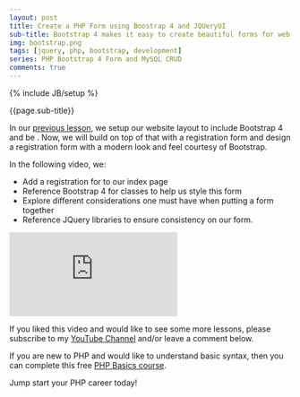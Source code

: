 ```yaml
---
layout: post
title: Create a PHP Form using Boostrap 4 and JQUeryUI 
sub-title: Bootstrap 4 makes it easy to create beautiful forms for web pages. In this video, we will explore how this can be done in a PHP website. 
img: bootstrap.png
tags: [jquery, php, bootstrap, development]
series: PHP Bootstrap 4 Form and MySQL CRUD
comments: true
---
```

{% include JB/setup %}

{{page.sub-title}}

<!--more-->
In our [previous lesson](https://trevoirwilliams.github.io/2019-10-18-php-layout/), we setup our website layout to include Bootstrap 4 and be . Now, we will build on top of that with a registration form and design a registration form with a modern look and feel courtesy of Bootstrap.

In the following video, we:
- Add a registration for to our index page 
- Reference Bootstrap 4 for classes to help us style this form 
- Explore different considerations one must have when putting a form together
- Reference JQuery libraries to ensure consistency on our form. 

<div class="well embed-container">
    <iframe  src="https://www.youtube.com/embed/l_aNalZLp04" frameborder="0" allow="accelerometer; autoplay; encrypted-media; gyroscope; picture-in-picture" allowfullscreen></iframe>
</div>

If you liked this video and would like to see some more lessons, please subscribe to my [YouTube Channel](http://bit.ly/2JlTIs4) and/or leave a comment below.


If you are new to PHP and would like to understand basic syntax, then you can complete this free [PHP Basics course](http://bit.ly/2nEh7NT). 

Jump start your PHP career today!